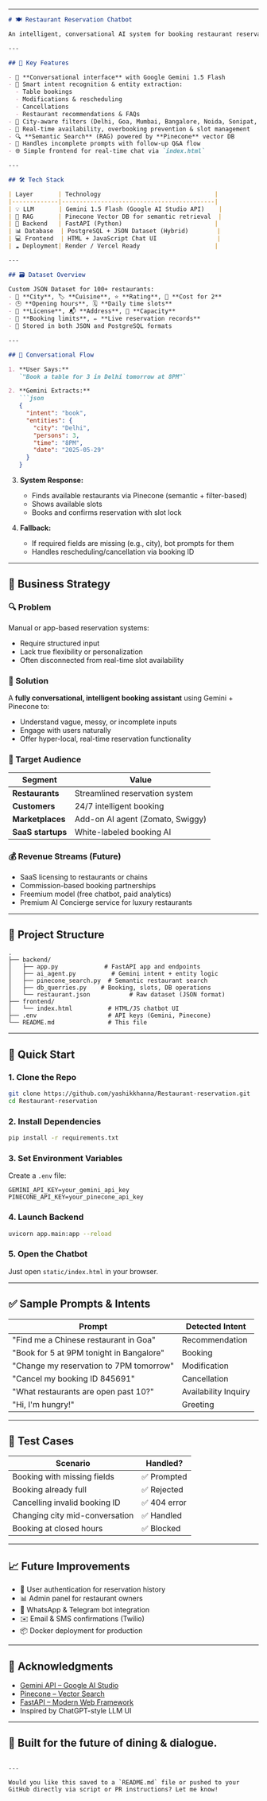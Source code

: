 
---

````markdown
# 🍽️ Restaurant Reservation Chatbot

An intelligent, conversational AI system for booking restaurant reservations in natural language. Built using **FastAPI**, **Gemini Pro (Google AI)** for intent extraction, **Pinecone** for RAG and semantic search, and a custom restaurant dataset covering Indian metro cities.

---

## 📌 Key Features

- 💬 **Conversational interface** with Google Gemini 1.5 Flash
- 🧠 Smart intent recognition & entity extraction:
  - Table bookings
  - Modifications & rescheduling
  - Cancellations
  - Restaurant recommendations & FAQs
- 🌆 City-aware filters (Delhi, Goa, Mumbai, Bangalore, Noida, Sonipat, Udaipur)
- 🧾 Real-time availability, overbooking prevention & slot management
- 🔍 **Semantic Search** (RAG) powered by **Pinecone** vector DB
- 🔁 Handles incomplete prompts with follow-up Q&A flow
- 🌐 Simple frontend for real-time chat via `index.html`

---

## 🛠️ Tech Stack

| Layer       | Technology                                |
|-------------|-------------------------------------------|
| 💡 LLM       | Gemini 1.5 Flash (Google AI Studio API)    |
| 🧠 RAG       | Pinecone Vector DB for semantic retrieval  |
| 🔧 Backend   | FastAPI (Python)                          |
| 📊 Database  | PostgreSQL + JSON Dataset (Hybrid)        |
| 💻 Frontend  | HTML + JavaScript Chat UI                 |
| ☁️ Deployment| Render / Vercel Ready                     |

---

## 🗃️ Dataset Overview

Custom JSON Dataset for 100+ restaurants:
- 📍 **City**, 🏷️ **Cuisine**, ⭐ **Rating**, 💸 **Cost for 2**
- 🕒 **Opening hours**, 🗓️ **Daily time slots**
- 🧾 **License**, 📬 **Address**, 🔢 **Capacity**
- 📆 **Booking limits**, ✏️ **Live reservation records**
- 📌 Stored in both JSON and PostgreSQL formats

---

## 🧠 Conversational Flow

1. **User Says:**  
   `"Book a table for 3 in Delhi tomorrow at 8PM"`

2. **Gemini Extracts:**  
   ```json
   {
     "intent": "book",
     "entities": {
       "city": "Delhi",
       "persons": 3,
       "time": "8PM",
       "date": "2025-05-29"
     }
   }
````

3. **System Response:**

   * Finds available restaurants via Pinecone (semantic + filter-based)
   * Shows available slots
   * Books and confirms reservation with slot lock

4. **Fallback:**

   * If required fields are missing (e.g., city), bot prompts for them
   * Handles rescheduling/cancellation via booking ID

---

## 💼 Business Strategy

### 🔍 Problem

Manual or app-based reservation systems:

* Require structured input
* Lack true flexibility or personalization
* Often disconnected from real-time slot availability

### 🚀 Solution

A **fully conversational, intelligent booking assistant** using Gemini + Pinecone to:

* Understand vague, messy, or incomplete inputs
* Engage with users naturally
* Offer hyper-local, real-time reservation functionality

### 👤 Target Audience

| Segment           | Value                            |
| ----------------- | -------------------------------- |
| **Restaurants**   | Streamlined reservation system   |
| **Customers**     | 24/7 intelligent booking         |
| **Marketplaces**  | Add-on AI agent (Zomato, Swiggy) |
| **SaaS startups** | White-labeled booking AI         |

### 💰 Revenue Streams (Future)

* SaaS licensing to restaurants or chains
* Commission-based booking partnerships
* Freemium model (free chatbot, paid analytics)
* Premium AI Concierge service for luxury restaurants

---

## 📂 Project Structure

```
.
├── backend/
│   ├── app.py             # FastAPI app and endpoints
│   ├── ai_agent.py          # Gemini intent + entity logic
│   ├── pinecone_search.py  # Semantic restaurant search
│   ├── db_querries.py    # Booking, slots, DB operations
│   └── restaurant.json           # Raw dataset (JSON format)
├── frontend/
│   └── index.html          # HTML/JS chatbot UI       
├── .env                    # API keys (Gemini, Pinecone)
└── README.md               # This file
```

---

## 🚀 Quick Start

### 1. Clone the Repo

```bash
git clone https://github.com/yashikkhanna/Restaurant-reservation.git
cd Restaurant-reservation
```

### 2. Install Dependencies

```bash
pip install -r requirements.txt
```

### 3. Set Environment Variables

Create a `.env` file:

```
GEMINI_API_KEY=your_gemini_api_key
PINECONE_API_KEY=your_pinecone_api_key
```

### 4. Launch Backend

```bash
uvicorn app.main:app --reload
```

### 5. Open the Chatbot

Just open `static/index.html` in your browser.

---

## ✅ Sample Prompts & Intents

| Prompt                                   | Detected Intent      |
| ---------------------------------------- | -------------------- |
| "Find me a Chinese restaurant in Goa"    | Recommendation       |
| "Book for 5 at 9PM tonight in Bangalore" | Booking              |
| "Change my reservation to 7PM tomorrow"  | Modification         |
| "Cancel my booking ID 845691"            | Cancellation         |
| "What restaurants are open past 10?"     | Availability Inquiry |
| "Hi, I'm hungry!"                        | Greeting             |

---

## 🧪 Test Cases

| Scenario                       | Handled?    |
| ------------------------------ | ----------- |
| Booking with missing fields    | ✅ Prompted  |
| Booking already full           | ✅ Rejected  |
| Cancelling invalid booking ID  | ✅ 404 error |
| Changing city mid-conversation | ✅ Handled   |
| Booking at closed hours        | ✅ Blocked   |

---

## 📈 Future Improvements

* 🔐 User authentication for reservation history
* 📊 Admin panel for restaurant owners
* 🤖 WhatsApp & Telegram bot integration
* ✉️ Email & SMS confirmations (Twilio)
* 📦 Docker deployment for production

---

## 🙌 Acknowledgments

* [Gemini API – Google AI Studio](https://aistudio.google.com/)
* [Pinecone – Vector Search](https://www.pinecone.io/)
* [FastAPI – Modern Web Framework](https://fastapi.tiangolo.com/)
* Inspired by ChatGPT-style LLM UI

---

## 🧠 Built for the future of dining & dialogue.

```

---

Would you like this saved to a `README.md` file or pushed to your GitHub directly via script or PR instructions? Let me know!
```
